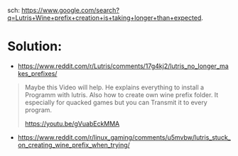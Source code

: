 sch: https://www.google.com/search?q=Lutris+Wine+prefix+creation+is+taking+longer+than+expected.

# Solution:
- https://www.reddit.com/r/Lutris/comments/17g4kj2/lutris_no_longer_makes_prefixes/

>Maybe this Video will help. He explains everything to install a Programm with lutris. Also how to create own wine prefix folder. It especially for quacked games but you can Transmit it to every program.
>
>https://youtu.be/gVuabEckMMA

- https://www.reddit.com/r/linux_gaming/comments/u5mvbw/lutris_stuck_on_creating_wine_prefix_when_trying/
